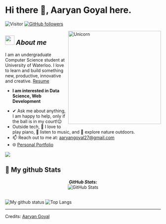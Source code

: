# Hi there 👋, Aaryan Goyal here. 
![Visitor](https://visitor-badge.laobi.icu/badge?page_id=AaryanGoyal.repoName) [![GitHub followers](https://img.shields.io/github/followers/AaryanGoyal.svg?style=social&label=Follow)](https://github.com/AaryanGoyal?tab=followers)<br/>

<!--
-->

<img align="right" width=300px alt="Unicorn" src="https://c.tenor.com/GN73MKBawZYAAAAi/busy-cute.gif" />

## <img src="https://media.giphy.com/media/ObNTw8Uzwy6KQ/giphy.gif" width="30px">&nbsp;***About me***

I am an undergraduate Computer Science student at University of Waterloo. I love to learn and build something new, productive, innovative and creative.
<a href="https://drive.google.com/file/d/1Gszvum_hZzhX6cKeP0JvOsvLjqtyATYz/view?usp=share_link" target="_blank">Resume</a>
* **I am interested in Data Science, Web Development**
- ✔ Ask me about anything, I am happy to help, only if the ball is in my court!😉<br>
- Outside tech, 📖 I love to play piano, 🎵 listen to music, and 🌴 explore nature outdoors.
- 📫 Reach out to me at: <a href="aaryangoyal27@gmail.com">aaryangoyal27@gmail.com</a>
- 🌐 <a href="https://srk224.github.io/portfolio/">Personal Portfolio</a>

<a href="https://www.youtube.com/watch?v=dQw4w9WgXcQ"><img src="https://user-images.githubusercontent.com/73097560/115834477-dbab4500-a447-11eb-908a-139a6edaec5c.gif"></a>

<h2>👀 My github Stats</h2>

<div>  
  <p align="center">
  <b><em>GitHub Stats:</em></b> <br/>
    <img src="https://github-readme-streak-stats.herokuapp.com/?user=AaryanGoyal" alt="GitHub Stats" /> <br/><br/>
  
</div>

![My github status](https://github-readme-stats.vercel.app/api?username=AaryanGoyal&show_icons=true&include_all_commits=true)
![Top Langs](https://github-readme-stats.vercel.app/api/top-langs/?username=AaryanGoyal&layout=compact)

---------------------------------------------------------------------------------------------------------------------
Credits: <a href="https://github.com/AaryanGoyal">Aaryan Goyal</a>
